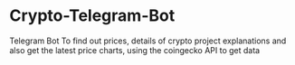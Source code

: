 # Crypto-Telegram-Bot
Telegram Bot To find out prices, details of crypto project explanations and also get the latest price charts, using the coingecko API to get data 
